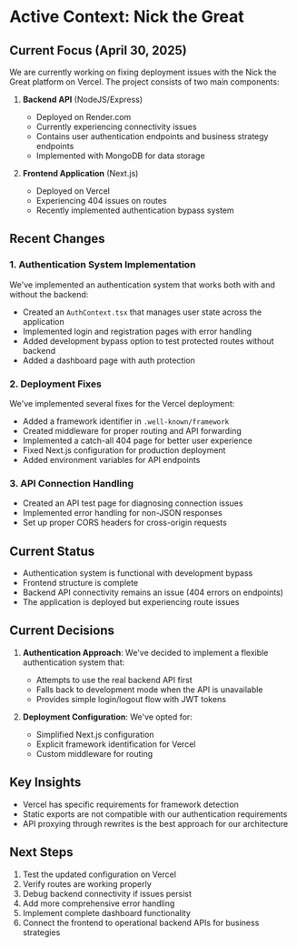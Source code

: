 # Active Context: Nick the Great

## Current Focus (April 30, 2025)

We are currently working on fixing deployment issues with the Nick the Great platform on Vercel. The project consists of two main components:

1. **Backend API** (NodeJS/Express)
   - Deployed on Render.com
   - Currently experiencing connectivity issues
   - Contains user authentication endpoints and business strategy endpoints
   - Implemented with MongoDB for data storage

2. **Frontend Application** (Next.js)
   - Deployed on Vercel
   - Experiencing 404 issues on routes
   - Recently implemented authentication bypass system

## Recent Changes

### 1. Authentication System Implementation

We've implemented an authentication system that works both with and without the backend:

- Created an `AuthContext.tsx` that manages user state across the application
- Implemented login and registration pages with error handling
- Added development bypass option to test protected routes without backend
- Added a dashboard page with auth protection

### 2. Deployment Fixes

We've implemented several fixes for the Vercel deployment:

- Added a framework identifier in `.well-known/framework` 
- Created middleware for proper routing and API forwarding
- Implemented a catch-all 404 page for better user experience
- Fixed Next.js configuration for production deployment
- Added environment variables for API endpoints

### 3. API Connection Handling

- Created an API test page for diagnosing connection issues
- Implemented error handling for non-JSON responses
- Set up proper CORS headers for cross-origin requests

## Current Status

- Authentication system is functional with development bypass
- Frontend structure is complete
- Backend API connectivity remains an issue (404 errors on endpoints)
- The application is deployed but experiencing route issues

## Current Decisions

1. **Authentication Approach**: We've decided to implement a flexible authentication system that:
   - Attempts to use the real backend API first
   - Falls back to development mode when the API is unavailable
   - Provides simple login/logout flow with JWT tokens

2. **Deployment Configuration**: We've opted for:
   - Simplified Next.js configuration
   - Explicit framework identification for Vercel
   - Custom middleware for routing

## Key Insights

- Vercel has specific requirements for framework detection
- Static exports are not compatible with our authentication requirements
- API proxying through rewrites is the best approach for our architecture

## Next Steps

1. Test the updated configuration on Vercel
2. Verify routes are working properly
3. Debug backend connectivity if issues persist
4. Add more comprehensive error handling
5. Implement complete dashboard functionality
6. Connect the frontend to operational backend APIs for business strategies
